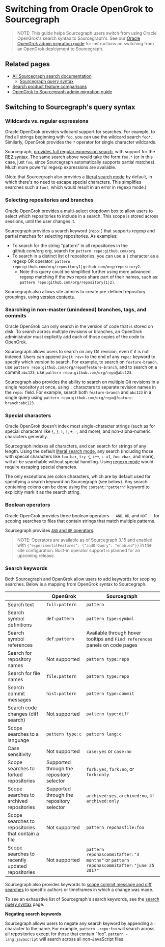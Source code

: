 # Switching from Oracle OpenGrok to Sourcegraph

> NOTE: This guide helps Sourcegraph users switch from using Oracle OpenGrok's search syntax to Sourcegraph's. See our [Oracle OpenGrok admin migration guide](../../admin/migration/opengrok.md) for instructions on switching from an OpenGrok deployment to Sourcegraph.

## Related pages

- [All Sourcegraph search documentation](index.md)
  - [Sourcegraph query syntax](queries.md)
- [Search product feature comparisons](https://about.sourcegraph.com/workflow)
- [OpenGrok to Sourcegraph admin migration guide](../../admin/migration/opengrok.md)

## Switching to Sourcegraph's query syntax

### Wildcards vs. regular expressions

Oracle OpenGrok provides wildcard support for searches. For example, to find all strings beginning with `foo`, you can use the wildcard search `foo*`. Similarly, OpenGrok provides the `?` operator for single character wildcards.

Sourcegraph, [provides full regular expression search](queries.md#regexp-search), with support for the [RE2 syntax](https://golang.org/s/re2syntax). The same search above would take the form `foo.*` (or in this case, just `foo`, since Sourcegraph automatically supports partial matches). Much more powerful regexp expressions are available.

(Note that Sourcegraph also provides a [literal search mode](queries.md#Literal-search--default-) by default, in which there's no need to escape special characters. This simplifies searches such a `foo(`, which would result in an error in regexp mode.)

### Selecting repositories and branches

Oracle OpenGrok provides a multi-select dropdown box to allow users to select which repositories to include in a search. This scope is stored across sessions, until the user changes it.

Sourcegraph provides a search keyword (`repo:`) that supports regexp and partial matches for selecting repositories. As examples: 
- To search for the string "pattern" in all repositories in the github.com/org org, search for `pattern repo:github.com/org`. 
- To search in a distinct list of repositories, you can use a `|` character as a regexp OR operator: `pattern repo:github.com/org/repository1|github.com/org/repository2`.
  - Note this query could be simplified further using more advanced regexp matching if the two repos share part of their names, such as: `pattern repo:github.com/org/repository(1|2)`.

Sourcegraph also allows site admins to create pre-defined repository groupings, using [version contexts](index.md#version-contexts-experimental).

### Searching in non-master (unindexed) branches, tags, and commits

Oracle OpenGrok can only search in the version of code that is stored on disk. To search across multiple revisions or branches, an OpenGrok administrator must explicitly add each of those copies of the code to OpenGrok.

Sourcegraph allows users to search on any Git revision, even if it is not indexed. Users can append `@<git rev>` to the end of any `repo:` keyword to specify which version to search. For example, to search on `feature-branch`, use `pattern repo:github.com/org/repo@feature-branch`, and to search on a commit `abc123`, use `pattern repo:github.com/org/repo@abc123`.

Sourcegraph also provides the ability to search on multiple Git revisions in a single repository at once, using `:` characters to separate revision names in the `repo:` field. For example, search both `feature-branch` and `abc123` in a single query using `pattern repo:github.com/org/repo@feature-branch:abc123`.

### Special characters

Oracle OpenGrok doesn't index most single-character strings (such as for special characters like `{`, `}`, `[`, `]`, `+`, `-`, and more), and non-alpha-numeric characters generally.

Sourcegraph indexes all characters, and can search for strings of any length. Using the default [literal search mode](queries.md#Literal-search--default-), any search (including those with special characters like `foo.bar`, `try {`, `i++`, `i-=1`, `foo->bar`, and more), will all be searchable without special handling. Using [regexp mode](queries.md#regexp-search) would require escaping special charactes.

The only exceptions are colon characters, which are by default used for specifying a search keyword on Sourcegraph (see below). Any search containing colons can be done using the `content:"pattern"` keyword to explicitly mark it as the search string.

### Boolean operators

Oracle OpenGrok provides three boolean operators — `AND`, `OR`, and `NOT` — for scoping searches to files that contain strings that match multiple patterns.

Sourcegraph provides [`AND` and `OR` operators](queries.md#operators).

> NOTE: Operators are available as of Sourcegraph 3.15 and enabled with `{"experimentalFeatures": {"andOrQuery": "enabled"}}` in the site configuration. Built-in operator support is planned for an upcoming release.

### Search keywords

Both Sourcegraph and OpenGrok allow users to add keywords for scoping searches. Below is a mapping from OpenGrok syntax to Sourcegraph.

| | OpenGrok | Sourcegraph |
|-------------------|------------|--------|
| Search text | `full:pattern` | `pattern` |
| Search symbol definitions | `def:pattern` | `pattern type:symbol` |
| Search symbol references | `def:pattern` | Available through hover tooltips and `Find references` panels on code pages |
| Search for repository names | Not supported | `pattern type:repo` |
| Search for file names | `file:pattern` | `pattern type:repo` |
| Search commit messages | `hist:pattern` | `pattern type:commit` |
| Search code changes (diff search) | Not supported | `pattern type:diff` |
| Scope searches to a language | `pattern type:c` | `pattern lang:c` |
| Case sensitivity | Not supported | `case:yes` or `case:no` |
| Scope searches to forked repositories | Supported through the repository selector | `fork:yes`, `fork:no`, or `fork:only` |
| Scope searches to archived repositories | Supported through the repository selector | `archived:yes`, `archived:no`, or `archived:only` |
| Scope searches to repositories that contain a file | Not supported | `pattern repohasfile:foo` |
| Scope searches to recently updated repositories | Not supported | `pattern repohascommitafter:"3 months"` or `pattern repohascommitafter:"june 25 2017"` |

Sourcegraph also provides keywords to [scope commit message and diff searches](queries.md#keywords--diff-and-commit-searches-only-) to specific authors or timeframes in which a change was made.

To see an exhaustive list of Sourcegraph's search keywords, see the [search query syntax](queries.md#keywords--all-searches-) page.

**Negating search keywords**

Sourcegraph allows users to negate any search keyword by appending a `-` character to the name. For example, `pattern -repo:foo` will search across all repositories except for those that contain "foo". `pattern -lang:javascript` will search across all non-JavaScript files.


